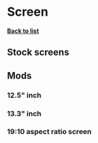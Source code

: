 # Screen
[**Back to list**](https://github.com/Evv1L/thinkpad-x230-upgrades/blob/main/README.md)

## Stock screens
## Mods
### 12.5" inch
### 13.3" inch
### 19:10 aspect ratio screen
